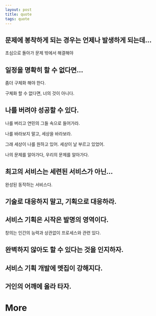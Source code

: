 ```yaml
---
layout: post
title: quote
tags: quote
---
```

## 문제에 봉착하게 되는 경우는 언제나 발생하게 되는데...

  초심으로 돌아가 문제 밖에서 해결해야 
  
## 일정을 명확히 할 수 없다면...

  좀더 구체화 해야 한다.
  
  구체화 할 수 없다면, 너의 것이 아니다.

## 나를 버려야 성공할 수 있다.

  나를 버리고 연민의 그들 속으로 들어가라.

  나를 바라보지 말고, 세상을 바라보라.
  
  그래 세상이 나를 원하고 있어. 세상이 날 부르고 있었어.
  
  나의 문제를 알아가다, 우리의 문제를 알아가다.

## 최고의 서비스는 세련된 서비스가 아닌...

  완성된 동작하는 서비스다.

## 기술로 대응하지 말고, 기획으로 대응하라.

## 서비스 기획은 시작은 발명의 영역이다.

  창의는 인간의 능력과 상관없이 프로세스와 관련 있다.

## 완벽하지 않아도 할 수 있다는 것을 인지하자.

## 서비스 기획 개발에 멧집이 강해지다.

## 거인의 어깨에 올라 타자.

# More
